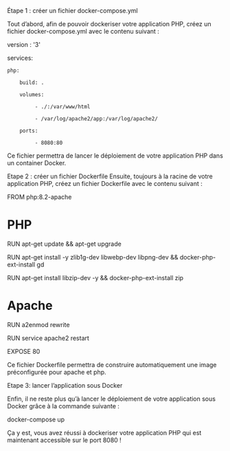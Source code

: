 Étape 1 : créer un fichier docker-compose.yml

Tout d’abord, afin de pouvoir dockeriser votre application PHP, créez un fichier docker-compose.yml avec le contenu suivant :

version : '3'


services:

    php:
    
        build: .
        
        volumes: 
        
             - ./:/var/www/html
             
             - /var/log/apache2/app:/var/log/apache2/
             
        ports:
        
             - 8080:80
             
Ce fichier permettra de lancer le déploiement de votre application PHP dans un container Docker.

Etape 2 : créer un fichier Dockerfile
Ensuite, toujours à la racine de votre application PHP, créez un fichier Dockerfile avec le contenu suivant :

FROM php:8.2-apache

# PHP

RUN apt-get update && apt-get upgrade

RUN apt-get install -y zlib1g-dev libwebp-dev libpng-dev && docker-php-ext-install gd

RUN apt-get install libzip-dev -y && docker-php-ext-install zip


# Apache

RUN a2enmod rewrite

RUN service apache2 restart


EXPOSE 80

Ce fichier Dockerfile permettra de construire automatiquement une image préconfigurée pour apache et php.


Etape 3: lancer l’application sous Docker

Enfin, il ne reste plus qu’à lancer le déploiement de votre application sous Docker grâce à la commande suivante :


docker-compose up

Ça y est, vous avez réussi à dockeriser votre application PHP qui est maintenant accessible sur le port 8080 !
